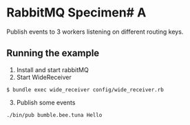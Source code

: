 # RabbitMQ Specimen# A

Publish events to 3 workers listening on different routing keys.

## Running the example

1. Install and start rabbitMQ
2. Start WideReceiver
```
$ bundle exec wide_receiver config/wide_receiver.rb
```
3. Publish some events
```
./bin/pub bumble.bee.tuna Hello
```
